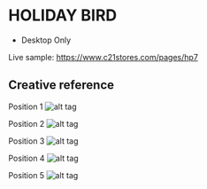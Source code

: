 <!--  DOCUMENTATION HOLIDAY BIRD ON TOP NAV
 jrios@c21stores.com 
 11032016  -->

# HOLIDAY BIRD

* Desktop Only

Live sample:
https://www.c21stores.com/pages/hp7

## Creative reference
Position 1
![alt tag](https://www.c21stores.com/media/W1siZiIsIjIwMTYvMTAvMjgvMTYvNTcvNTMvNTQxL1BvbGxpdG9fcG9zaXRpb24xLnBuZyJdXQ/Pollito_position1.png?sha=a3009cfa8efce9ad)

Position 2
![alt tag](https://www.c21stores.com/media/W1siZiIsIjIwMTYvMTAvMjgvMTYvNTgvNTYvMTczL1BvbGxpdG9fcG9zaXRpb24yLnBuZyJdXQ/Pollito_position2.png?sha=90be863110e7da83)

Position 3
![alt tag](https://www.c21stores.com/media/W1siZiIsIjIwMTYvMTAvMjgvMTYvNTkvNDgvNzc2L1BvbGxpdG9fcG9zaXRpb24zLnBuZyJdXQ/Pollito_position3.png?sha=1fc207230b22dc6c)

Position 4
![alt tag](https://www.c21stores.com/media/W1siZiIsIjIwMTYvMTAvMjgvMTcvMDAvMzIvMTEzL1BvbGxpdG9fcG9zaXRpb240LnBuZyJdXQ/Pollito_position4.png?sha=321fe96a2ddecb06)

Position 5
![alt tag](https://www.c21stores.com/media/W1siZiIsIjIwMTYvMTAvMjgvMTcvMDEvMzUvNjM2L1BvbGxpdG9fcG9zaXRpb241LnBuZyJdXQ/Pollito_position5.png?sha=01e25b44b531feb8)
